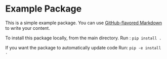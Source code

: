 # Example Package

This is a simple example package. You can use
[GitHub-flavored Markdown](https://guides.github.com/features/mastering-markdown/)
to write your content.

To install this package locally,
from the main directory.
Run : `pip install .`

If you want the package to automatically update code
Run: `pip -e install .`
